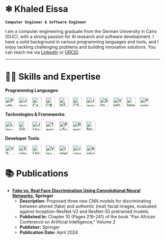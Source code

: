 # ❄ Khaled Eissa

**`Computer Engineer & Software Engineer`**

I am a computer engineering graduate from the German University in Cairo (GUC), with a strong passion for AI research and software development. I have a solid background in various programming languages and tools, and I enjoy tackling challenging problems and building innovative solutions. You can reach me via [LinkedIn](https://www.linkedin.com/in/khaled-eissa-07765b233/) or [ORCID](https://orcid.org/0009-0003-4331-7024).

---

# 🧑‍💻 Skills and Expertise
**Programming Languages**:
<p align="left">
  <img alt="Python" width="30px" style="padding-right:10px;" src="https://cdn.jsdelivr.net/gh/devicons/devicon/icons/python/python-original.svg" />
  <img alt="Java" width="30px" style="padding-right:10px;" src="https://cdn.jsdelivr.net/gh/devicons/devicon/icons/java/java-original.svg"/>
  <img alt="C++" width="30px" style="padding-right:10px;" src="https://cdn.jsdelivr.net/gh/devicons/devicon/icons/cplusplus/cplusplus-original.svg"/>
  <img alt="C#" width="30px" style="padding-right:10px;" src="https://cdn.jsdelivr.net/gh/devicons/devicon/icons/csharp/csharp-original.svg"/>
  <img alt="HTML" width="30px" style="padding-right:10px;" src="https://cdn.jsdelivr.net/gh/devicons/devicon/icons/html5/html5-original.svg" />
  <img alt="CSS" width="30px" style="padding-right:10px;" src="https://cdn.jsdelivr.net/gh/devicons/devicon/icons/css3/css3-original.svg" />
  <img alt="JavaScript" width="30px" style="padding-right:10px;" src="https://cdn.jsdelivr.net/gh/devicons/devicon/icons/javascript/javascript-original.svg" />
  <img alt="SQL" width="30px" style="padding-right:10px;" src="https://cdn.jsdelivr.net/gh/devicons/devicon/icons/mysql/mysql-original.svg" />
  <img alt="VHDL" width="30px" style="padding-right:10px;" src="https://user-images.githubusercontent.com/16542113/50175134-4f7b3700-02fc-11e9-914e-cb317fddce4e.png" />
  <img alt="Haskell" width="30px" style="padding-right:10px;" src="https://cdn.jsdelivr.net/gh/devicons/devicon/icons/haskell/haskell-original.svg" />
  <img alt="Prolog" width="30px" style="padding-right:10px;" src="https://github.com/SWI-Prolog/plweb-www/blob/master/icons/swipl-120.png" />
</p>

**Technologies & Frameworks**:
<p align="left">
  <img alt="Linux" width="30px" style="padding-right:10px;" src="https://cdn.jsdelivr.net/gh/devicons/devicon/icons/linux/linux-original.svg" />
  <img alt="Git" width="30px" style="padding-right:10px;" src="https://cdn.jsdelivr.net/gh/devicons/devicon/icons/git/git-original.svg" />
  <img alt="JUnit" width="30px" style="padding-right:10px;" src="https://junit.org/junit5/assets/img/junit5-logo.png" />
  <img alt="TensorFlow" width="30px" style="padding-right:10px;" src="https://cdn.jsdelivr.net/gh/devicons/devicon/icons/tensorflow/tensorflow-original.svg" />
  <img alt="PyTorch" width="30px" style="padding-right:10px;" src="https://cdn.jsdelivr.net/gh/devicons/devicon/icons/pytorch/pytorch-original.svg" />
  <img alt="React" width="30px" style="padding-right:10px;" src="https://cdn.jsdelivr.net/gh/devicons/devicon/icons/react/react-original.svg" />
  <img alt="Node.js" width="30px" style="padding-right:10px;" src="https://cdn.jsdelivr.net/gh/devicons/devicon/icons/nodejs/nodejs-original.svg" />
</p>

**Developer Tools**:
<p align="left">
  <img alt="VS Code" width="30px" style="padding-right:10px;" src="https://cdn.jsdelivr.net/gh/devicons/devicon/icons/vscode/vscode-original.svg" />
  <img alt="Eclipse" width="30px" style="padding-right:10px;" src="https://cdn.jsdelivr.net/gh/devicons/devicon/icons/eclipse/eclipse-original.svg" />
  <img alt="Unity" width="30px" style="padding-right:10px;" src="https://cdn.jsdelivr.net/gh/devicons/devicon/icons/unity/unity-original.svg" />
  <img alt="Visual Studio" width="30px" style="padding-right:10px;" src="https://cdn.jsdelivr.net/gh/devicons/devicon/icons/visualstudio/visualstudio-plain.svg" />
  <img alt="IntelliJ" width="30px" style="padding-right:10px;" src="https://cdn.jsdelivr.net/gh/devicons/devicon/icons/intellij/intellij-original.svg" />
  <img alt="Jupyter" width="30px" style="padding-right:10px;" src="https://cdn.jsdelivr.net/gh/devicons/devicon/icons/jupyter/jupyter-original.svg" />
  <img alt="Arduino" width="30px" style="padding-right:10px;" src="https://cdn.jsdelivr.net/gh/devicons/devicon/icons/arduino/arduino-original.svg" />
</p>




# 📚 Publications
- **[Fake vs. Real Face Discrimination Using Convolutional Neural Networks](https://link.springer.com/chapter/10.1007/978-3-031-57639-3_10), Springer**
  - **Description:** Proposed three new CNN models for discriminating between altered (fake) and authentic (real) facial images, evaluated against Inception-ResNet-V2 and ResNet-50 pretrained models.
  - **Published In:** Chapter 10 (Pages 219-241) of the book "Pan African Conference on Artificial Intelligence," Volume 2
  - **Publisher:** Springer
  - **Publication Date:** April 2024
